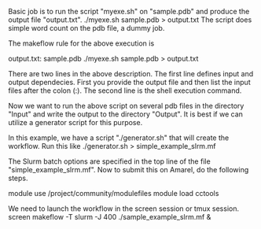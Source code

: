 Basic job is to run the script "myexe.sh" on "sample.pdb" and produce the output file "output.txt".
./myexe.sh sample.pdb > output.txt
The script does simple word count on the pdb file, a dummy job.

The makeflow rule for the above execution is

output.txt: sample.pdb
   ./myexe.sh sample.pdb > output.txt

There are two lines in the above description. The first line defines input and output dependecies. First you provide the output file and then list the input files after the colon (:). The second line is the shell execution command.

Now we want to run the above script on several pdb files in the directory "Input" and write the output to the directory "Output". It is best if we can utilize a generator script for this purpose.

In this example, we have a script "./generator.sh" that will create the workflow. Run this like
./generator.sh > simple_example_slrm.mf

The Slurm batch options are specified in the top line of the file "simple_example_slrm.mf". Now to submit this on Amarel, do the following steps.

module use /project/community/modulefiles
module load cctools

We need to launch the workflow in the screen session or tmux session.
screen
makeflow -T slurm -J 400 ./sample_example_slrm.mf &

